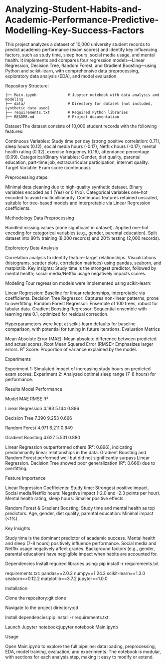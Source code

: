 # Analyzing-Student-Habits-and-Academic-Performance-Predictive-Modelling-Key-Success-Factors
This project analyzes a dataset of 10,000 university student records to predict academic performance (exam scores) and identify key influencing factors, such as study time, sleep hours, social media usage, and mental health. It implements and compares four regression models—Linear Regression, Decision Tree, Random Forest, and Gradient Boosting—using Python and scikit-learn, with comprehensive data preprocessing, exploratory data analysis (EDA), and model evaluation.

Repository Structure:
```
├── Main.ipynb              # Jupyter notebook with data analysis and modeling
├── data/                   # Directory for dataset (not included, synthetic data used)
├── requirements.txt        # Required Python libraries
├── README.md               # Project documentation

```

Dataset
The dataset consists of 10,000 student records with the following features:

Continuous Variables: Study time per day (strong positive correlation: 0.71), sleep hours (0.12), social media hours (-0.17), Netflix hours (-0.17), mental health rating (0.32), exercise frequency (0.16), attendance percentage (0.09).
Categorical/Binary Variables: Gender, diet quality, parental education, part-time job, extracurricular participation, internet quality.
Target Variable: Exam score (continuous).

Preprocessing steps:

Minimal data cleaning due to high-quality synthetic dataset.
Binary variables encoded as 1 (Yes) or 0 (No).
Categorical variables one-hot encoded to avoid multicollinearity.
Continuous features retained unscaled, suitable for tree-based models and interpretable via Linear Regression coefficients.

Methodology
Data Preprocessing

Handled missing values (none significant in dataset).
Applied one-hot encoding for categorical variables (e.g., gender, parental education).
Split dataset into 80% training (8,000 records) and 20% testing (2,000 records).

Exploratory Data Analysis

Correlation analysis to identify feature-target relationships.
Visualizations (histograms, scatter plots, correlation matrices) using pandas, seaborn, and matplotlib.
Key insights: Study time is the strongest predictor, followed by mental health; social media/Netflix usage negatively impacts scores.

Modeling
Four regression models were implemented using scikit-learn:

Linear Regression: Baseline for linear relationships, interpretable via coefficients.
Decision Tree Regressor: Captures non-linear patterns, prone to overfitting.
Random Forest Regressor: Ensemble of 100 trees, robust for tabular data.
Gradient Boosting Regressor: Sequential ensemble with learning rate 0.1, optimized for residual correction.

Hyperparameters were kept at scikit-learn defaults for baseline comparison, with potential for tuning in future iterations.
Evaluation Metrics

Mean Absolute Error (MAE): Mean absolute difference between predicted and actual scores.
Root Mean Squared Error (RMSE): Emphasizes larger errors.
R² Score: Proportion of variance explained by the model.

Experiments

Experiment 1: Simulated impact of increasing study hours on predicted exam scores.
Experiment 2: Analyzed optimal sleep range (7-8 hours) for performance.

Results
Model Performance

Model
MAE
RMSE
R²

Linear Regression
4.183
5.144
0.896


Decision Tree
7.390
9.253
0.666


Random Forest
4.971
6.211
0.849


Gradient Boosting
4.627
5.531
0.880



Linear Regression outperformed others (R²: 0.896), indicating predominantly linear relationships in the data.
Gradient Boosting and Random Forest performed well but did not significantly surpass Linear Regression.
Decision Tree showed poor generalization (R²: 0.666) due to overfitting.

Feature Importance

Linear Regression Coefficients:
Study time: Strongest positive impact.
Social media/Netflix hours: Negative impact (-2.0 and -2.3 points per hour).
Mental health rating, sleep hours: Smaller positive effects.


Random Forest & Gradient Boosting:
Study time and mental health as top predictors.
Age, gender, diet quality, parental education: Minimal impact (<1%).



Key Insights

Study time is the dominant predictor of academic success.
Mental health and sleep (7-8 hours) positively influence performance.
Social media and Netflix usage negatively affect grades.
Background factors (e.g., gender, parental education) have negligible impact when habits are accounted for.

Dependencies
Install required libraries using:
pip install -r requirements.txt

requirements.txt:
pandas==2.0.3
numpy==1.24.3
scikit-learn==1.3.0
seaborn==0.12.2
matplotlib==3.7.2
jupyter==1.0.0

Installation

Clone the repository:git clone <repository-url>


Navigate to the project directory:cd <project-directory>


Install dependencies:pip install -r requirements.txt


Launch Jupyter notebook:jupyter notebook Main.ipynb



Usage

Open Main.ipynb to explore the full pipeline: data loading, preprocessing, EDA, model training, evaluation, and experiments.
The notebook is modular, with sections for each analysis step, making it easy to modify or extend.


